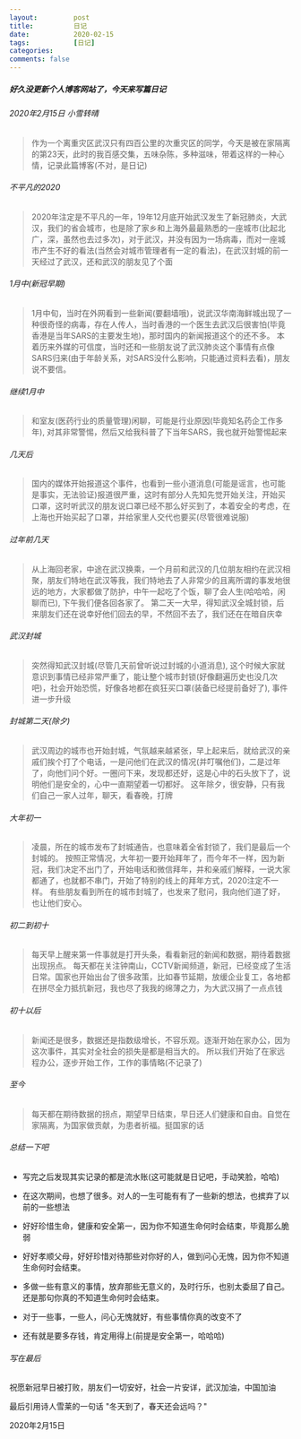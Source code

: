 ```yaml
---
layout:         post
title:          日记
date:           2020-02-15
tags:           [日记]
categories:
comments: false
---
```



##### 好久没更新个人博客网站了，今天来写篇日记

###### 2020年2月15日 小雪转晴  

>作为一个离重灾区武汉只有四百公里的次重灾区的同学，今天是被在家隔离的第23天，此时的我百感交集，五味杂陈，多种滋味，带着这样的一种心情，记录此篇博客(不对，是日记)

###### 不平凡的2020

> 2020年注定是不平凡的一年，19年12月底开始武汉发生了新冠肺炎，大武汉，我们的省会城市，也是除了家乡和上海外最最熟悉的一座城市(比起北 广，深，虽然也去过多次)，对于武汉，并没有因为一场病毒，而对一座城市产生不好的看法(当然会对城市管理者有一定的看法)，在武汉封城的前一天经过了武汉，还和武汉的朋友见了个面

###### 1月中(新冠早期)

> 1月中旬，当时在外网看到一些新闻(要翻墙哦)，说武汉华南海鲜城出现了一种很奇怪的病毒，存在人传人，当时香港的一个医生去武汉后很害怕(毕竟香港是当年SARS的主要发生地)，那时国内的新闻报道这个的还不多。 本着历来外媒的可信度，当时还和一些朋友说了武汉肺炎这个事情有点像SARS归来(由于年龄关系，对SARS没什么影响，只能通过资料去看)，朋友说不要信。

###### 继续1月中

> 和室友(医药行业的质量管理)闲聊，可能是行业原因(毕竟知名药企工作多年), 对其非常警惕，然后又给我科普了下当年SARS，我也就开始警惕起来

###### 几天后

> 国内的媒体开始报道这个事件，也看到一些小道消息(可能是谣言，也可能是事实，无法验证)报道很严重，这时有部分人先知先觉开始关注，开始买口罩，这时听武汉的朋友说口罩已经不那么好买到了，本着安全的考虑，在上海也开始买起了口罩，并给家里人交代也要买(尽管很难说服)

###### 过年前几天

> 从上海回老家，中途在武汉换乘，一个月前和武汉的几位朋友相约在武汉相聚，朋友们特地在武汉等我，我们特地去了人非常少的且离所谓的事发地很远的地方，大家都做了防护，中午一起吃了个饭，聊了会人生(哈哈哈，闲聊而已), 下午我们便各回各家了。 第二天一大早，得知武汉全城封锁，后来朋友们还在说幸好他们回去的早，不然回不去了，我们还在在暗自庆幸

###### 武汉封城

> 突然得知武汉封城(尽管几天前曾听说过封城的小道消息), 这个时候大家就意识到事情已经非常严重了，能让整个城市封锁(好像翻遍历史也没几次吧)，社会开始恐慌，好像各地都在疯狂买口罩(装备已经提前备好了), 事件进一步升级


###### 封城第二天(除夕)

> 武汉周边的城市也开始封城，气氛越来越紧张，早上起来后，就给武汉的亲戚们挨个打了个电话，一是问他们在武汉的情况(并叮嘱他们)，二是过年了，向他们问个好。一圈问下来，发现都还好，这是心中的石头放下了，说明他们是安全的，心中一直期望着一切都好。 这年除夕，很安静，只有我们自己一家人过年，聊天，看春晚，打牌


###### 大年初一

> 凌晨，所在的城市发布了封城通告，也意味着全省封锁了，我们是最后一个封城的。 按照正常情况，大年初一要开始拜年了，而今年不一样，因为新冠，我们决定不出门了，开始电话和微信拜年，并和亲戚们解释，一说大家都通了，也就都不串门，开始了特别的线上的拜年方式，2020注定不一样。 有些朋友看到所在的城市封城了，也发来了慰问，我向他们道了好，也让他们安心。

###### 初二到初十

> 每天早上醒来第一件事就是打开头条，看看新冠的新闻和数据，期待着数据出现拐点。 每天都在关注钟南山，CCTV新闻频道，新冠，已经变成了生活日常。国家也开始出台了很多政策，比如春节延期，放缓企业复工，各地都在拼尽全力抵抗新冠，我也尽了我我的绵薄之力，为大武汉捐了一点点钱

###### 初十以后

> 新闻还是很多，数据还是指数级增长，不容乐观。逐渐开始在家办公，因为这次事件，其实对全社会的损失是都是相当大的。 所以我们开始了在家远程办公，逐步开始工作，工作的事情略(不记录了)

###### 至今

> 每天都在期待数据的拐点，期望早日结束，早日还人们健康和自由。自觉在家隔离，为国家做贡献，为患者祈福。挺国家的话

###### 总结一下吧

* 写完之后发现其实记录的都是流水账(这可能就是日记吧，手动笑脸，哈哈)

* 在这次期间，也想了很多。对人的一生可能有有了一些新的想法，也摈弃了以前的一些想法

* 好好珍惜生命，健康和安全第一，因为你不知道生命何时会结束，毕竟那么脆弱

* 好好孝顺父母，好好珍惜对待那些对你好的人，做到问心无愧，因为你不知道生命何时会结束。

* 多做一些有意义的事情，放弃那些无意义的，及时行乐，也别太委屈了自己。还是那句你真的不知道生命何时会结束。

* 对于一些事，一些人，问心无愧就好，有些事情你真的改变不了

* 还有就是要多存钱，肯定用得上(前提是安全第一，哈哈哈)

###### 写在最后

祝愿新冠早日被打败，朋友们一切安好，社会一片安详，武汉加油，中国加油

最后引用诗人雪莱的一句话 "冬天到了，春天还会远吗？"

2020年2月15日








